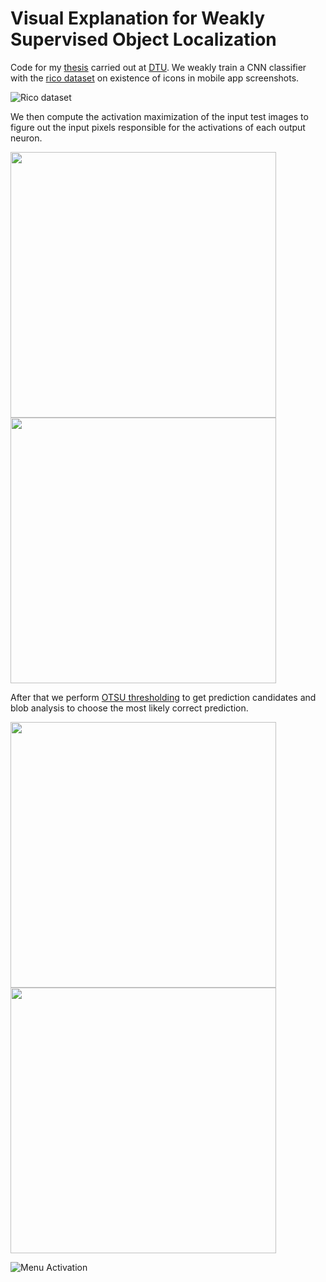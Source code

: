 # Visual Explanation for Weakly Supervised Object Localization

Code for my [thesis](https://findit.dtu.dk/en/catalog/2450517180) carried out at [DTU](http://www.dtu.dk).
We weakly train a CNN classifier with the [rico dataset](http://interactionmining.org/rico) on existence of icons in mobile app screenshots. 

![Rico dataset](/examples/rico.jpg)

We then compute the activation maximization of the input test images to figure out the input pixels responsible for the activations of each output neuron.

<img src="/examples/18original_pred1.png" width="425"/> <img src="/examples/18heat_pred1.png" width="425"/> 

After that we perform [OTSU thresholding](http://ijarcet.org/wp-content/uploads/IJARCET-VOL-2-ISSUE-2-387-389.pdf) to get prediction candidates and blob analysis to choose the most likely correct prediction.

<img src="/examples/18thres_pred1.png" width="425"/> <img src="/examples/18thresbb_pred1.png" width="425"/> 

![Menu Activation](/examples/menu-activation.png)
